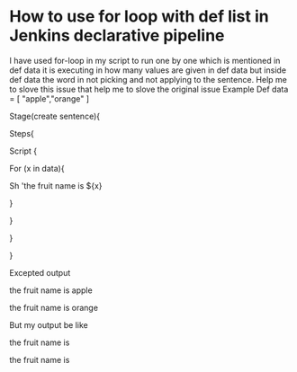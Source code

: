 
# How to use for loop with def list in Jenkins declarative pipeline

I have used for-loop in my script to run one by one which is mentioned in def data it is executing in how many values are given in def data but inside def data the word in not picking and not applying to the sentence.
Help me to slove this issue that help me to slove the original issue
Example
Def data = [ "apple","orange" ]

Stage(create sentence){

Steps{

Script {

For (x in data){

 Sh 'the fruit name is ${x}

}

}

}

}

Excepted output

the fruit name is apple

the fruit name is orange


But my output be like

the fruit name is

the fruit name is



        